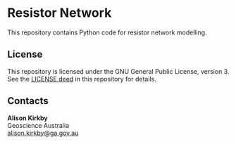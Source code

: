 # Resistor Network
This repository contains Python code for resistor network modelling.


## License
This repository is licensed under the GNU General Public License, version 3. See the [LICENSE deed](COPYING) in this repository for details.


## Contacts
**Alison Kirkby**  
Geoscience Australia  
<alison.kirkby@ga.gov.au>
